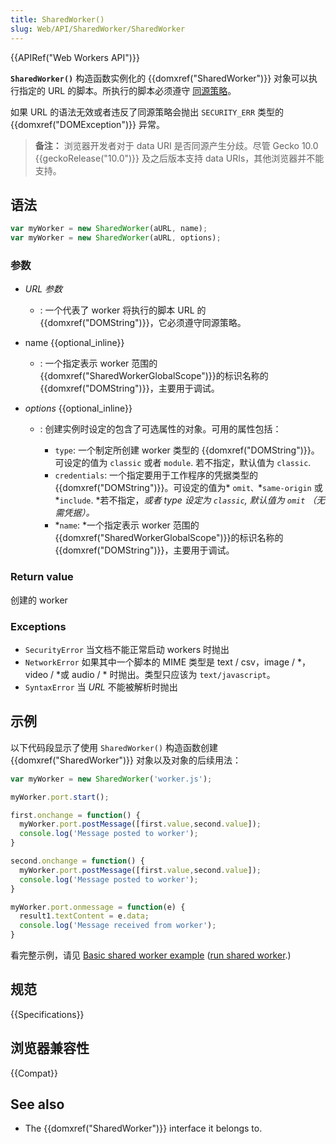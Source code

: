 ```yaml
---
title: SharedWorker()
slug: Web/API/SharedWorker/SharedWorker
---
```


{{APIRef("Web Workers API")}}

**`SharedWorker()`** 构造函数实例化的 {{domxref("SharedWorker")}} 对象可以执行指定的 URL 的脚本。所执行的脚本必须遵守 [同源策略](/zh-CN/docs/Web/Security/Same-origin_policy)。

如果 URL 的语法无效或者违反了同源策略会抛出 `SECURITY_ERR` 类型的 {{domxref("DOMException")}} 异常。

> **备注：** 浏览器开发者对于 data URI 是否同源产生分歧。尽管 Gecko 10.0 {{geckoRelease("10.0")}} 及之后版本支持 data URIs，其他浏览器并不能支持。

## 语法

```js
var myWorker = new SharedWorker(aURL, name);
var myWorker = new SharedWorker(aURL, options);
```

### 参数

- _URL 参数_
  - : 一个代表了 worker 将执行的脚本 URL 的 {{domxref("DOMString")}}，它必须遵守同源策略。
- name {{optional_inline}}
  - : 一个指定表示 worker 范围的{{domxref("SharedWorkerGlobalScope")}}的标识名称的 {{domxref("DOMString")}}，主要用于调试。
- _options_ {{optional_inline}}

  - : 创建实例时设定的包含了可选属性的对象。可用的属性包括：

    - `type`: 一个制定所创建 worker 类型的 {{domxref("DOMString")}}。可设定的值为 `classic` 或者 `module`. 若不指定，默认值为 `classic`.
    - `credentials`: 一个指定要用于工作程序的凭据类型的 {{domxref("DOMString")}}。可设定的值为* `omit、`*`same-origin` 或 *`include`. *若不指定，*或者 type 设定为 `classic`, *默认值为* `omit` （无需凭据）。*
    - *`name`: *一个指定表示 worker 范围的{{domxref("SharedWorkerGlobalScope")}}的标识名称的 {{domxref("DOMString")}}，主要用于调试。

### Return value

创建的 worker

### Exceptions

- `SecurityError` 当文档不能正常启动 workers 时抛出
- `NetworkError` 如果其中一个脚本的 MIME 类型是 text / csv，image / \*，video / \*或 audio / \* 时抛出。类型只应该为 `text/javascript`。
- `SyntaxError` 当 _URL_ 不能被解析时抛出

## 示例

以下代码段显示了使用 `SharedWorker()` 构造函数创建 {{domxref("SharedWorker")}} 对象以及对象的后续用法：

```js
var myWorker = new SharedWorker('worker.js');

myWorker.port.start();

first.onchange = function() {
  myWorker.port.postMessage([first.value,second.value]);
  console.log('Message posted to worker');
}

second.onchange = function() {
  myWorker.port.postMessage([first.value,second.value]);
  console.log('Message posted to worker');
}

myWorker.port.onmessage = function(e) {
  result1.textContent = e.data;
  console.log('Message received from worker');
}
```

看完整示例，请见 [Basic shared worker example](https://github.com/mdn/simple-shared-worker) ([run shared worker](http://mdn.github.io/simple-shared-worker/).)

## 规范

{{Specifications}}

## 浏览器兼容性

{{Compat}}

## See also

- The {{domxref("SharedWorker")}} interface it belongs to.

